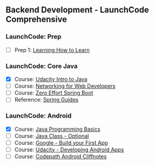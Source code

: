 ## Backend Development - LaunchCode Comprehensive

### LaunchCode: Prep
- [ ] Prep 1: [Learning How to Learn](https://www.coursera.org/learn/learning-how-to-learn/home/welcome)

### LaunchCode: Core Java
- [X] Course: [Udacity Intro to Java](https://www.udacity.com/course/java-programming-basics--ud282)
- [ ] Course: [Networking for Web Developers](https://www.udacity.com/course/networking-for-web-developers--ud256)
- [ ] Course: [Zero Effort Spring Boot](https://www.youtube.com/watch?v=cTPAKMIm_pM&list=PLgGXSWYM2FpOa_FTla-x5Wd10dpmgrRC4)
- [ ] Reference: [Spring Guides](https://spring.io/guides)

### LaunchCode: Android
- [X] Course: [Java Programming Basics](https://www.udacity.com/course/java-programming-basics--ud282)
- [ ] Course: [Java Class - Optional](https://github.com/mpmenne/launchcode-java-class)
- [ ] Course: [Google - Build your First App](https://developer.android.com/training/basics/firstapp/)
- [ ] Course: [Udacity - Developing Android Apps](https://www.udacity.com/course/new-android-fundamentals--ud851)
- [ ] Course: [Codepath Android Cliffnotes](https://guides.codepath.com/android)
